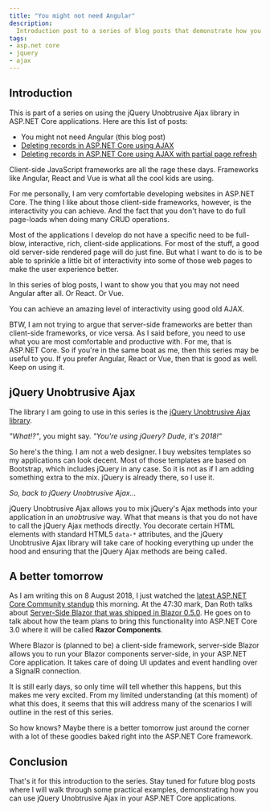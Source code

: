 ```yaml
---
title: "You might not need Angular"
description:
  Introduction post to a series of blog posts that demonstrate how you can use the jQuery Unobtrusive Ajax library to achieve interactivity on normal, server-rendered ASP.NET Core applications
tags:
- asp.net core
- jquery
- ajax
---
```


## Introduction

This is part of a series on using the jQuery Unobtrusive Ajax library in ASP.NET Core applications. Here are this list of posts:

* You might not need Angular (this blog post)
* [Deleting records in ASP.NET Core using AJAX](/blog/deleting-records-aspnet-core-ajax/)
* [Deleting records in ASP.NET Core using AJAX with partial page refresh](/blog/deleting-records-aspnet-core-ajax-refreshing-page-section/)

Client-side JavaScript frameworks are all the rage these days. Frameworks like Angular, React and Vue is what all the cool kids are using.

For me personally, I am very comfortable developing websites in ASP.NET Core. The thing I like about those client-side frameworks, however, is the interactivity you can achieve. And the fact that you don't have to do full page-loads when doing many CRUD operations.

Most of the applications I develop do not have a specific need to be full-blow, interactive, rich, client-side applications. For most of the stuff, a good old server-side rendered page will do just fine. But what I want to do is to be able to sprinkle a little bit of interactivity into some of those web pages to make the user experience better.

In this series of blog posts, I want to show you that you may not need Angular after all. Or React. Or Vue.

You can achieve an amazing level of interactivity using good old AJAX.

BTW, I am not trying to argue that server-side frameworks are better than client-side frameworks, or vice versa. As I said before, you need to use what you are most comfortable and productive with. For me, that is ASP.NET Core. So if you're in the same boat as me, then this series may be useful to you. If you prefer Angular, React or Vue, then that is good as well. Keep on using it.

## jQuery Unobtrusive Ajax

The library I am going to use in this series is the [jQuery Unobtrusive Ajax library](https://github.com/aspnet/jquery-ajax-unobtrusive).

_"What!?"_, you might say. _"You're using jQuery? Dude, it's 2018!"_

So here's the thing. I am not a web designer. I buy websites templates so my applications can look decent. Most of those templates are based on Bootstrap, which includes jQuery in any case. So it is not as if I am adding something extra to the mix. jQuery is already there, so I use it.

_So, back to jQuery Unobtrusive Ajax..._

jQuery Unobtrusive Ajax allows you to mix jQuery's Ajax methods into your application in an _unobtrusive_ way. What that means is that you do not have to call the jQuery Ajax methods directly. You decorate certain HTML elements with standard HTML5 `data-*` attributes, and the jQuery Unobtrusive Ajax library will take care of hooking everything up under the hood and ensuring that the jQuery Ajax methods are being called.

## A better tomorrow

As I am writing this on 8 August 2018, I just watched the [latest ASP.NET Core Community standup](https://youtu.be/7Eh_l7jEcCo?t=47m30s) this morning. At the 47:30 mark, Dan Roth talks about [Server-Side Blazor that was shipped in Blazor 0.5.0](https://blogs.msdn.microsoft.com/webdev/2018/07/25/blazor-0-5-0-experimental-release-now-available/). He goes on to talk about how the team plans to bring this functionality into ASP.NET Core 3.0 where it will be called **Razor Components**.

Where Blazor is (planned to be) a client-side framework, server-side Blazor allows you to run your Blazor components server-side, in your ASP.NET Core application. It takes care of doing UI updates and event handling over a SignalR connection.

It is still early days, so only time will tell whether this happens, but this makes me very excited. From my limited understanding (at this moment) of what this does, it seems that this will address many of the scenarios I will outline in the rest of this series.

So how knows? Maybe there is a better tomorrow just around the corner with a lot of these goodies baked right into the ASP.NET Core framework.

## Conclusion

That's it for this introduction to the series. Stay tuned for future blog posts where I will walk through some practical examples, demonstrating how you can use jQuery Unobtrusive Ajax in your ASP.NET Core applications.